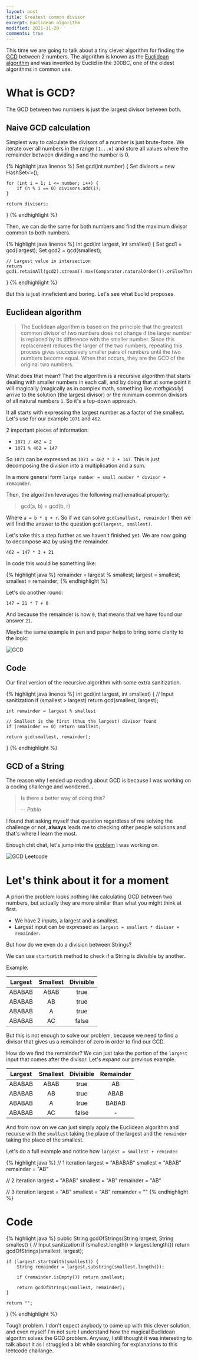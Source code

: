 ```yaml
---
layout: post
title: Greatest common divisor
excerpt: Euclidean algorithm
modified: 2021-11-20
comments: true
---
```


This time we are going to talk about a tiny clever algorithm for finding the [GCD](https://en.wikipedia.org/wiki/Greatest_common_divisor) between 2 numbers.
The algorithm is known as the [Euclidean algorithm](https://en.wikipedia.org/wiki/Euclidean_algorithm) and was invented by 
Euclid in the 300BC, one of the oldest algorithms in common use.

# What is GCD?

The GCD between two numbers is just the largest divisor between both.

## Naive GCD calculation

Simplest way to calculate the divisors of a number is just brute-force. We iterate over all numbers in the range `[1...n]`
and store all values where the remainder between dividing `n` and the number is 0.

{% highlight java linenos %}
Set<Integer> gcd(int number) {
    Set<Integer> divisors = new HashSet<>();

    for (int i = 1; i <= number; i++) {
        if (n % i == 0) divisors.add(i);
    }

    return divisors;
}
{% endhighlight %}

Then, we can do the same for both numbers and find the maximum divisor common to both numbers.

{% highlight java linenos %}
int gcd(int largest, int smallest) {
    Set<Integer> gcd1 = gcd(largest);
    Set<Integer> gcd2 = gcd(smallest);

    // Largest value in intersection
    return gcd1.retainAll(gcd2).stream().max(Comparator.naturalOrder()).orElseThrow();
}
{% endhighlight %}


But this is just inneficient and boring. Let's see what Euclid proposes.

## Euclidean algorithm

> The Euclidean algorithm is based on the principle that the greatest common divisor of two numbers does not change if the larger number is replaced by its difference with the smaller number. Since this replacement reduces the larger of the two numbers, repeating this process gives successively smaller pairs of numbers until the two numbers become equal. When that occurs, they are the GCD of the original two numbers. 


What does that mean? That the algorithm is a recursive algorithm that starts dealing with smaller numbers in each call, and by doing that
at some point it will magically (magically as in complex math, something like _mathgically_) arrive to the solution (the largest divisor) or the minimum common divisors of all natural numbers `1`. So it's a top-down approach.

It all starts with expressing the largest number as a factor of the smallest. Let's use for our example `1071` and `462`.

2 important pieces of information: 

- `1071 / 462 = 2`
- `1071 % 462 = 147`

So `1071` can be expressed as `1071 = 462 * 2 + 147`. This is just decomposing the division into a multiplication and a sum.

In a more general form `large number = small number * divisor + remainder`.

Then, the algorithm leverages the following mathematical property:

> gcd(a, b) = gcd(b, r)

Where `a = b * q + r`. So if we can solve `gcd(smallest, remainder)` then we will find the answer to the question `gcd(largest, smallest)`.

Let's take this a step further as we haven't finished yet. We are now going to decompose `462` by using the remainder.

`462 = 147 * 3 + 21`

In code this would be something like:

{% highlight java %}
remainder = largest % smallest;
largest = smallest;
smallest = remainder;
{% endhighlight %}

Let's do another round:

`147 = 21 * 7 + 0`

And because the remainder is now `0`, that means that we have found our answer `21`.

Maybe the same example in pen and paper helps to bring some clarity to the logic:

![GCD](/images/gcd/GCD.jpg)

## Code

Our final version of the recursive algorithm with some extra sanitization.

{% highlight java linenos %}
int gcd(int largest, int smallest) {
    // Input sanitization
    if (smallest > largest) return gcd(smallest, largest);
    
    int remainder = largest % smallest
    
    // Smallest is the first (thus the largest) divisor found
    if (remainder == 0) return smallest;    
    
    return gcd(smallest, remainder);
}
{% endhighlight %}

## GCD of a String

The reason why I ended up reading about GCD is because I was working on a coding challenge and wondered...

> Is there a better way of doing this?
>
> -- <cite>Pablo</cite>

I found that asking myself that question regardless of me solving the challenge or not, **always** leads
me to checking other people solutions and that's where I learn the most.

Enough chit chat, let's jump into the [problem](https://leetcode.com/problems/greatest-common-divisor-of-strings/) I was working on.

![GCD Leetcode](/images/gcd/gcd-leetcode.png)

# Let's think about it for a moment

A priori the problem looks nothing like calculating GCD between two numbers, but actually they are more 
similar than what you might think at first.

- We have 2 inputs, a largest and a smallest.
- Largest input can be expressed as `largest = smallest * divisor + remainder`.

But how do we even do a division between Strings?

We can use `startsWith` method to check if a String is divisible by another.

Example:

| Largest | Smallest | Divisible |
| :----:| :----:| :----:|
| ABABAB | ABAB | true |
| ABABAB | AB | true |
| ABABAB | A | true |
| ABABAB | AC | false |

But this is not enough to solve our problem, because we need to find a divisor that 
gives us a remainder of zero in order to find our GCD.

How do we find the remainder? We can just take the portion of the `largest` input
that comes after the divisor. Let's expand our previous example.

| Largest | Smallest | Divisible | Remainder |
| :----:| :----:| :----:| :----: |
| ABABAB | ABAB | true | AB |
| ABABAB | AB | true | ABAB |
| ABABAB | A | true | BABAB | 
| ABABAB | AC | false | - |

And from now on we can just simply apply the Euclidean algorithm and recurse with the `smallest` taking
the place of the largest and the `remainder` taking the place of the smallest.

Let's do a full example and notice how `largest = smallest + reminder`

{% highlight java %}
// 1 iteration
largest = "ABABAB"
smallest = "ABAB"
remainder = "AB"

// 2 iteration
largest = "ABAB"
smallest = "AB"
remainder = "AB"

// 3 iteration
largest = "AB"
smallest = "AB"
remainder = "" 
{% endhighlight %}

# Code

{% highlight java %}
public String gcdOfStrings(String largest, String smallest) {
    // Input sanitization
    if (smallest.length() > largest.length()) return gcdOfStrings(smallest, largest);
    
    if (largest.startsWith(smallest)) {
        String remainder = largest.substring(smallest.length());

        if (remainder.isEmpty()) return smallest;
        
        return gcdOfStrings(smallest, remainder);
    }
    
    return "";
}
{% endhighlight %}

Tough problem. I don't expect anybody to come up with this clever solution, and even myself
I'm not sure I understand how the magical Euclidean algoritm solves the GCD problem. Anyway,
I still thought it was interesting to talk about it as I struggled a bit while searching for
explanations to this leetcode challange.